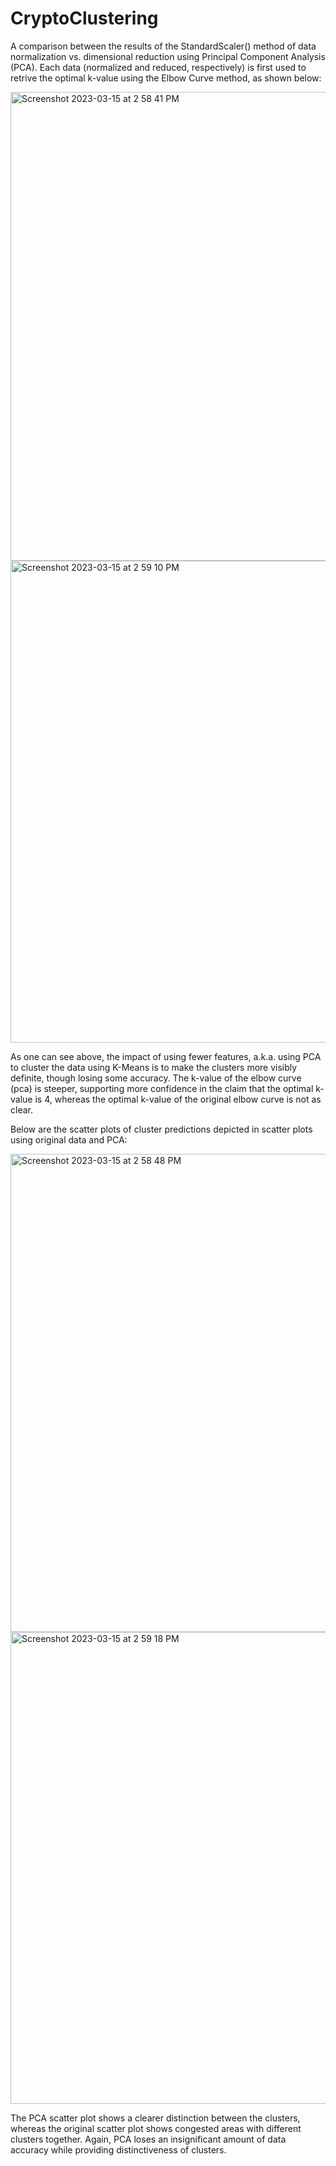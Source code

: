 # CryptoClustering
A comparison between the results of the StandardScaler() method of data normalization vs. dimensional reduction using Principal Component Analysis (PCA). Each data (normalized and reduced, respectively) is first used to retrive the optimal k-value using the Elbow Curve method, as shown below: 

<img width="750" alt="Screenshot 2023-03-15 at 2 58 41 PM" src="https://user-images.githubusercontent.com/115575880/225416241-d06d8d4e-26a5-41c7-a4d6-b8f74a8f9a49.png">
<img width="771" alt="Screenshot 2023-03-15 at 2 59 10 PM" src="https://user-images.githubusercontent.com/115575880/225416262-1bff17e0-be98-4558-bdfe-6307e844539c.png">

As one can see above, the impact of using fewer features, a.k.a. using PCA to cluster the data using K-Means is to make the clusters more visibly definite, though losing some accuracy. The k-value of the elbow curve (pca) is steeper, supporting more confidence in the claim that the optimal k-value is 4, whereas the optimal k-value of the original elbow curve is not as clear. 

Below are the scatter plots of cluster predictions depicted in scatter plots using original data and PCA: 

<img width="765" alt="Screenshot 2023-03-15 at 2 58 48 PM" src="https://user-images.githubusercontent.com/115575880/225417365-14f71eea-78db-45ba-aeb0-809c0462ac6d.png">
<img width="755" alt="Screenshot 2023-03-15 at 2 59 18 PM" src="https://user-images.githubusercontent.com/115575880/225417377-1a566fc2-03af-49f8-99c4-c847f6935d31.png">

The PCA scatter plot shows a clearer distinction between the clusters, whereas the original scatter plot shows congested areas with different clusters together. Again, PCA loses an insignificant amount of data accuracy while providing distinctiveness of clusters.
